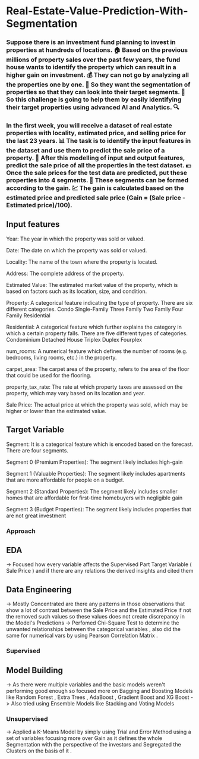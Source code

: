 # Real-Estate-Value-Prediction-With-Segmentation

### Suppose there is an investment fund planning to invest in properties at hundreds of locations. 🏠 Based on the previous millions of property sales over the past few years, the fund house wants to identify the property which can result in a higher gain on investment. 💰 They can not go by analyzing all the properties one by one. 🤔 So they want the segmentation of properties so that they can look into their target segments. 🎯 So this challenge is going to help them by easily identifying their target properties using advanced AI and Analytics. 🔍

### In the first week, you will receive a dataset of real estate properties with locality, estimated price, and selling price for the last 23 years. 📊 The task is to identify the input features in the dataset and use them to predict the sale price of a property. 🔮 After this modelling of input and output features, predict the sale price of all the properties in the test dataset. 💵 Once the sale prices for the test data are predicted, put these properties into 4 segments. 🔢 These segments can be formed according to the gain. 💹 The gain is calculated based on the estimated price and predicted sale price (Gain = (Sale price - Estimated price)/100).

## Input features


Year: The year in which the property was sold or valued.

Date: The date on which the property was sold or valued.

Locality: The name of the town where the property is located.

Address: The complete address of the property.

Estimated Value: The estimated market value of the property, which is based on factors such as its location, size, and condition.

Property: A categorical feature indicating the type of property. There are six different categories.
Condo
Single-Family
Three Family
Two Family
Four Family
Residential

Residential: A categorical feature which further explains the category in which a certain property falls. There are five different types of categories.
Condominium
Detached House
Triplex
Duplex
Fourplex

num_rooms: A numerical feature which defines the number of rooms (e.g. bedrooms, living rooms, etc.) in the property.

carpet_area: The carpet area of the property, refers to the area of the floor that could be used for the flooring.

property_tax_rate: The rate at which property taxes are assessed on the property, which may vary based on its location and year.

Sale Price: The actual price at which the property was sold, which may be higher or lower than the estimated value.


 ## Target Variable

Segment: It is a categorical feature which is encoded based on the forecast. There are four segments.

Segment 0 (Premium Properties): The segment likely includes high-gain 

Segment 1 (Valuable Properties): The segment likely includes apartments that are more affordable for people on a budget.

Segment 2 (Standard Properties): The segment likely includes smaller homes that are affordable for first-time homebuyers with negligible gain 

Segment 3 (Budget Properties): The segment likely includes properties that are not great investment




### Approach 

## EDA 
-> Focused how every variable affects the Supervised Part Target Variable ( Sale Price ) and if there are any relations the derived insights and cited them 

## Data Engineering 
-> Mostly Concentrated are there any patterns in those observations that show a lot of contrast between the Sale Price and the Estimated Price if not the removed such values so these values does not create discrepancy in the Model's Predictions
-> Perfomed Chi-Square Test to determine the unwanted relationships between the categorical variables , also did the same for numerical vars by using Pearson Correlation Matrix .

### Supervised 

## Model Building
-> As there were multiple variables and the basic models  weren't performing good enough so focused more on Bagging and Boosting Models like Random Forest , Extra Trees , AdaBoost , Gradient Boost  and XG Boost 
-> Also tried using Ensemble Models like Stacking and Voting Models

### Unsupervised 
->  Applied a K-Means Model by simply using Trial and Error Method using a set of variables focusing more over Gain as it defines the whole Segmentation with the perspective of the investors and Segregated the Clusters on the basis of it .
